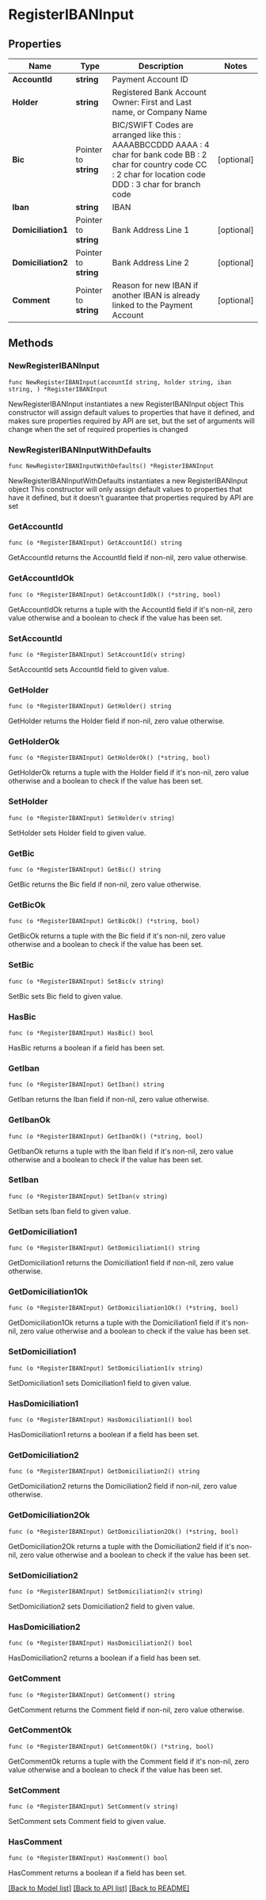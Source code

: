 # RegisterIBANInput

## Properties

Name | Type | Description | Notes
------------ | ------------- | ------------- | -------------
**AccountId** | **string** | Payment Account ID | 
**Holder** | **string** | Registered Bank Account Owner: First and Last name, or Company Name | 
**Bic** | Pointer to **string** | BIC/SWIFT Codes are arranged like this : AAAABBCCDDD  AAAA : 4 char for bank code  BB : 2 char for country code  CC : 2 char for location code  DDD : 3 char for branch code | [optional] 
**Iban** | **string** | IBAN | 
**Domiciliation1** | Pointer to **string** | Bank Address Line 1 | [optional] 
**Domiciliation2** | Pointer to **string** | Bank Address Line 2 | [optional] 
**Comment** | Pointer to **string** | Reason for new IBAN if another IBAN is already linked to the Payment Account | [optional] 

## Methods

### NewRegisterIBANInput

`func NewRegisterIBANInput(accountId string, holder string, iban string, ) *RegisterIBANInput`

NewRegisterIBANInput instantiates a new RegisterIBANInput object
This constructor will assign default values to properties that have it defined,
and makes sure properties required by API are set, but the set of arguments
will change when the set of required properties is changed

### NewRegisterIBANInputWithDefaults

`func NewRegisterIBANInputWithDefaults() *RegisterIBANInput`

NewRegisterIBANInputWithDefaults instantiates a new RegisterIBANInput object
This constructor will only assign default values to properties that have it defined,
but it doesn't guarantee that properties required by API are set

### GetAccountId

`func (o *RegisterIBANInput) GetAccountId() string`

GetAccountId returns the AccountId field if non-nil, zero value otherwise.

### GetAccountIdOk

`func (o *RegisterIBANInput) GetAccountIdOk() (*string, bool)`

GetAccountIdOk returns a tuple with the AccountId field if it's non-nil, zero value otherwise
and a boolean to check if the value has been set.

### SetAccountId

`func (o *RegisterIBANInput) SetAccountId(v string)`

SetAccountId sets AccountId field to given value.


### GetHolder

`func (o *RegisterIBANInput) GetHolder() string`

GetHolder returns the Holder field if non-nil, zero value otherwise.

### GetHolderOk

`func (o *RegisterIBANInput) GetHolderOk() (*string, bool)`

GetHolderOk returns a tuple with the Holder field if it's non-nil, zero value otherwise
and a boolean to check if the value has been set.

### SetHolder

`func (o *RegisterIBANInput) SetHolder(v string)`

SetHolder sets Holder field to given value.


### GetBic

`func (o *RegisterIBANInput) GetBic() string`

GetBic returns the Bic field if non-nil, zero value otherwise.

### GetBicOk

`func (o *RegisterIBANInput) GetBicOk() (*string, bool)`

GetBicOk returns a tuple with the Bic field if it's non-nil, zero value otherwise
and a boolean to check if the value has been set.

### SetBic

`func (o *RegisterIBANInput) SetBic(v string)`

SetBic sets Bic field to given value.

### HasBic

`func (o *RegisterIBANInput) HasBic() bool`

HasBic returns a boolean if a field has been set.

### GetIban

`func (o *RegisterIBANInput) GetIban() string`

GetIban returns the Iban field if non-nil, zero value otherwise.

### GetIbanOk

`func (o *RegisterIBANInput) GetIbanOk() (*string, bool)`

GetIbanOk returns a tuple with the Iban field if it's non-nil, zero value otherwise
and a boolean to check if the value has been set.

### SetIban

`func (o *RegisterIBANInput) SetIban(v string)`

SetIban sets Iban field to given value.


### GetDomiciliation1

`func (o *RegisterIBANInput) GetDomiciliation1() string`

GetDomiciliation1 returns the Domiciliation1 field if non-nil, zero value otherwise.

### GetDomiciliation1Ok

`func (o *RegisterIBANInput) GetDomiciliation1Ok() (*string, bool)`

GetDomiciliation1Ok returns a tuple with the Domiciliation1 field if it's non-nil, zero value otherwise
and a boolean to check if the value has been set.

### SetDomiciliation1

`func (o *RegisterIBANInput) SetDomiciliation1(v string)`

SetDomiciliation1 sets Domiciliation1 field to given value.

### HasDomiciliation1

`func (o *RegisterIBANInput) HasDomiciliation1() bool`

HasDomiciliation1 returns a boolean if a field has been set.

### GetDomiciliation2

`func (o *RegisterIBANInput) GetDomiciliation2() string`

GetDomiciliation2 returns the Domiciliation2 field if non-nil, zero value otherwise.

### GetDomiciliation2Ok

`func (o *RegisterIBANInput) GetDomiciliation2Ok() (*string, bool)`

GetDomiciliation2Ok returns a tuple with the Domiciliation2 field if it's non-nil, zero value otherwise
and a boolean to check if the value has been set.

### SetDomiciliation2

`func (o *RegisterIBANInput) SetDomiciliation2(v string)`

SetDomiciliation2 sets Domiciliation2 field to given value.

### HasDomiciliation2

`func (o *RegisterIBANInput) HasDomiciliation2() bool`

HasDomiciliation2 returns a boolean if a field has been set.

### GetComment

`func (o *RegisterIBANInput) GetComment() string`

GetComment returns the Comment field if non-nil, zero value otherwise.

### GetCommentOk

`func (o *RegisterIBANInput) GetCommentOk() (*string, bool)`

GetCommentOk returns a tuple with the Comment field if it's non-nil, zero value otherwise
and a boolean to check if the value has been set.

### SetComment

`func (o *RegisterIBANInput) SetComment(v string)`

SetComment sets Comment field to given value.

### HasComment

`func (o *RegisterIBANInput) HasComment() bool`

HasComment returns a boolean if a field has been set.


[[Back to Model list]](../README.md#documentation-for-models) [[Back to API list]](../README.md#documentation-for-api-endpoints) [[Back to README]](../README.md)



